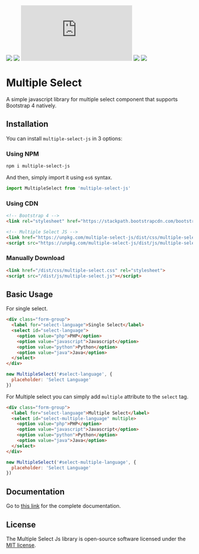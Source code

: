 [![](https://img.shields.io/npm/v/multiple-select-js)](https://www.npmjs.com/package/multiple-select-js)
[![](https://img.shields.io/npm/dt/multiple-select-js)](https://www.npmjs.com/package/multiple-select-js)
[![](https://img.shields.io/github/size/ibnujakaria/multiple-select-js/dist/js/multiple-select.js)]()
[![](https://img.shields.io/github/release-date/ibnujakaria/multiple-select-js)](https://github.com/ibnujakaria/multiple-select-js/)
[![](https://img.shields.io/npm/l/multiple-select-js)](https://www.npmjs.com/package/multiple-select-js)

# Multiple Select 

A simple javascript library for multiple select component that supports Bootstrap 4 natively.

## Installation

You can install `multiple-select-js` in 3 options:

### Using NPM

```bash
npm i multiple-select-js
```

And then, simply import it using `es6` syntax.

```js
import MultipleSelect from 'multiple-select-js'
```

### Using CDN
```html
<!-- Bootstrap 4 -->
<link rel="stylesheet" href="https://stackpath.bootstrapcdn.com/bootstrap/4.3.1/css/bootstrap.min.css" integrity="sha384-ggOyR0iXCbMQv3Xipma34MD+dH/1fQ784/j6cY/iJTQUOhcWr7x9JvoRxT2MZw1T" crossorigin="anonymous">

<!-- Multiple Select JS -->
<link href="https://unpkg.com/multiple-select-js/dist/css/multiple-select.css" rel="stylesheet">
<script src="https://unpkg.com/multiple-select-js/dist/js/multiple-select.js"></script>
```

### Manually Download
```html
<link href="/dist/css/multiple-select.css" rel="stylesheet">
<script src="/dist/js/multiple-select.js"></script>
```

## Basic Usage

For single select.
```html
<div class="form-group">
  <label for="select-language">Single Select</label>
  <select id="select-language">
    <option value="php">PHP</option>
    <option value="javascript">Javascript</option>
    <option value="python">Python</option>
    <option value="java">Java</option>
  </select>
</div>
```

```js
new MultipleSelect('#select-language', {
  placeholder: 'Select Language'
})
```

For Multiple select you can simply add `multiple` attribute to the `select` tag.

```html
<div class="form-group">
  <label for="select-language">Multiple Select</label>
  <select id="select-multiple-language" multiple>
    <option value="php">PHP</option>
    <option value="javascript">Javascript</option>
    <option value="python">Python</option>
    <option value="java">Java</option>
  </select>
</div>
```

```js
new MultipleSelect('#select-multiple-language', {
  placeholder: 'Select Language'
})
```
## Documentation

Go to [this link](https://ibnujakaria.github.io/multiple-select-js) for the complete documentation.

## License

The Multiple Select Js library is open-source software licensed under the [MIT license](https://opensource.org/licenses/MIT).

